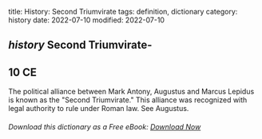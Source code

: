 title: History: Second Triumvirate
tags: definition, dictionary
category: history
date: 2022-07-10
modified: 2022-07-10

## _history_ Second Triumvirate-
 10 CE
-
The political alliance
 between Mark Antony, Augustus
 and Marcus Lepidus is known as
 the "Second Triumvirate." This alliance was recognized with legal
 authority to rule under Roman law. See Augustus.


###### Download *this* dictionary as a Free eBook: [Download Now]({static}static/SerfHistoryDictionary.pdf)

